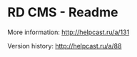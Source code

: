# RD CMS - Readme

More information: http://helpcast.ru/a/131

Version history: http://helpcast.ru/a/88
